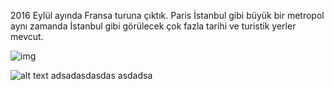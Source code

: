 2016 Eylül ayında Fransa turuna çıktık. Paris İstanbul gibi büyük bir metropol aynı zamanda İstanbul gibi görülecek çok fazla tarihi ve turistik yerler mevcut. 

![img](https://resmim.net/f/1KrW9w.jpg)





   

![alt text](https://resmim.net/f/3ACWlO.jpg)
                   adsadasdasdas      asdadsa
